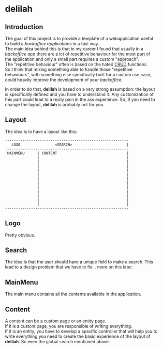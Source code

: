 # delilah


## Introduction

The goal of this project is to provide a template of a webapplication useful to build a *backoffice applications* in a fast way.  
The main idea behind this is that in my career I found that usually in a *backoffice app* there are a lot of repetitive behaviour for the most part of the application and only a small part requires a custom "approach".  
The "repetitive behaviour" often is based on the hated [CRUD](https://en.wikipedia.org/wiki/Create,_read,_update_and_delete) functions.  
So I think that mixing something able to handle those "repetitive behaviours", with something else specifically built for a custom use case, could heavily improve the development of your *backoffice*.  

In order to do that, **delilah** is based on a very strong assumption: the layout is specifically defined and you have to understand it. Any customization of this part could lead to a really pain in the ass experience. So, if you need to change the layout, **delilah** is probably not for you.


## Layout

The idea is to have a layout like this:

```
---------------------------------------------------------
   LOGO                <SEARCH>                         |
---------------------------------------------------------
 MAINMENU      | CONTENT                                |
               |                                        |
               |                                        |
               |                                        |
               |                                        |
               |                                        |
               |                                        |
               |                                        |
               |                                        |
               |                                        |
               |                                        |
               |                                        |
               |                                        |
---------------------------------------------------------
```

## Logo

Pretty obvious.


## Search

The idea is that the user should have a unique field to make a search. This lead to a design problem that we have to fix... more on this later.


## MainMenu

The main menu contains all the contents available in the application.


## Content

A content can be a custom page or an entity page.  
If it is a custom page, you are responsible of writing everything.  
If it is an entity, you have to develop a specific controller that will help you to write everything you need to create the basic experience of the layout of **delilah**. So even the global search mentioned above.

